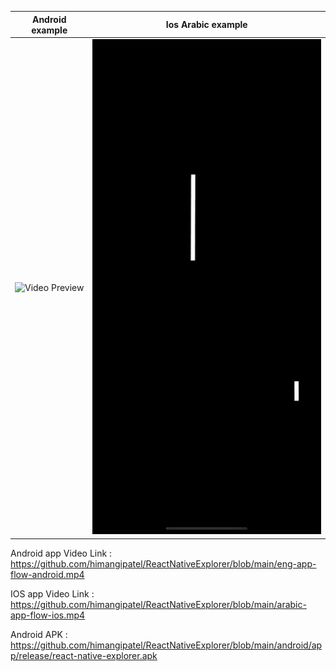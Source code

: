 Android example            |  Ios Arabic example
:-------------------------:|:-------------------------:
![Video Preview](./eng-app-flow-android.gif) |![Video Preview](./arabic-app-flow-ios.gif)

Android app Video Link : https://github.com/himangipatel/ReactNativeExplorer/blob/main/eng-app-flow-android.mp4

IOS app Video Link : https://github.com/himangipatel/ReactNativeExplorer/blob/main/arabic-app-flow-ios.mp4

Android APK : https://github.com/himangipatel/ReactNativeExplorer/blob/main/android/app/release/react-native-explorer.apk




